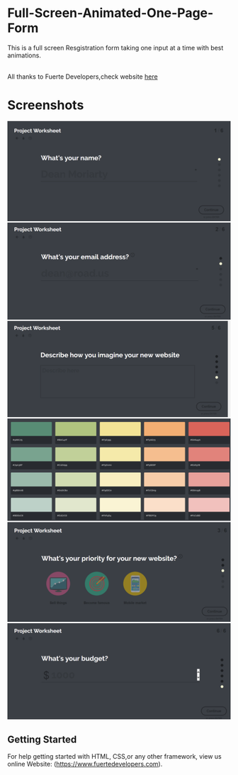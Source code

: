 # Full-Screen-Animated-One-Page-Form
This is a full screen Resgistration form taking one input at a time with best animations.

<br>
All thanks to Fuerte Developers,check website  <a href="https://www.fuertedevelopers.com" > here</a>
<br>

# Screenshots
<img src="img/1.png">
<img src="img/2.png">
<img src="img/3.png">
<img src="img/4.png">
<img src="img/5.png">
<img src="img/41.png">



## Getting Started

For help getting started with HTML, CSS,or any other framework, view us online
Website: (https://www.fuertedevelopers.com).




	

